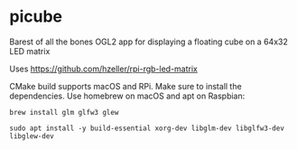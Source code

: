 # picube
Barest of all the bones OGL2 app for displaying a floating cube on a 64x32 LED matrix

Uses https://github.com/hzeller/rpi-rgb-led-matrix

CMake build supports macOS and RPi.  Make sure to install the dependencies.  Use homebrew on macOS and apt on Raspbian:

`brew install glm glfw3 glew`

`sudo apt install -y build-essential xorg-dev libglm-dev libglfw3-dev libglew-dev`
